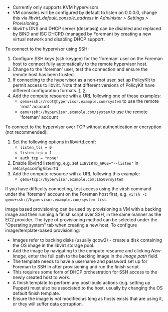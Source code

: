 
* Currently only supports KVM hypervisors.
* VM consoles will be configured by default to listen on 0.0.0.0, change this via *libvirt_default_console_address* in *Administer > Settings > Provisioning*.
* libvirt's DNS and DHCP server (dnsmasq) can be disabled and replaced by BIND and ISC DHCPD (managed by Foreman) by creating a new virtual network and disabling DHCP support.

To connect to the hypervisor using SSH:

1. Configure SSH keys (ssh-keygen) for the 'foreman' user on the Foreman host to connect fully automatically to the remote hypervisor host.
1. Change to the 'foreman' user, test the connection and ensure the remote host has been trusted.
1. If connecting to the hypervisor as a non-root user, set up PolicyKit to permit access to libvirt.  Note that different versions of PolicyKit have different configuration formats.  [1](http://libvirt.org/auth.html#ACL_server_polkit), [2](http://wiki.libvirt.org/page/SSHPolicyKitSetup).
1. Add the compute resource with a URL following one of these examples:
   * `qemu+ssh://root@hypervisor.example.com/system` to use the remote 'root' account
   * `qemu+ssh://hypervisor.example.com/system` to use the remote 'foreman' account

To connect to the hypervisor over TCP without authentication or encryption (not recommended):

1. Set the following options in libvirtd.conf:
   * `listen_tls = 0`
   * `listen_tcp = 1`
   * `auth_tcp = "none"`
1. Enable libvirtd listening, e.g. set `LIBVIRTD_ARGS="--listen"` in /etc/sysconfig/libvirtd
1. Add the compute resource with a URL following this example:
   * `qemu+tcp://hypervisor.example.com:16509/system`

If you have difficulty connecting, test access using the virsh command under the 'foreman' account on the Foreman host first, e.g. `virsh -c qemu+ssh://hypervisor.example.com/system list`.

Image based provisioning can be used by provisioning a VM with a backing image and then running a finish script over SSH, in the same manner as the EC2 provider.  The type of provisioning method can be selected under the "Operating system" tab when creating a new host.  To configure image/template-based provisioning:

* Images refer to backing disks (usually qcow2) - create a disk containing the OS image in the libvirt storage pool.
* Add the image by navigating to the compute resource and clicking *New Image*, enter the full path to the backing image in the *Image path* field.
* The template needs to have a username and password set up for Foreman to SSH in after provisioning and run the finish script.
* This requires some form of DHCP orchestration for SSH access to the newly created host to work.
* A finish template to perform any post-build actions (e.g. setting up Puppet) must also be associated to the host, usually by changing the OS default finish template.
* Ensure the image is not modified as long as hosts exists that are using it, or they will suffer data corruption.
